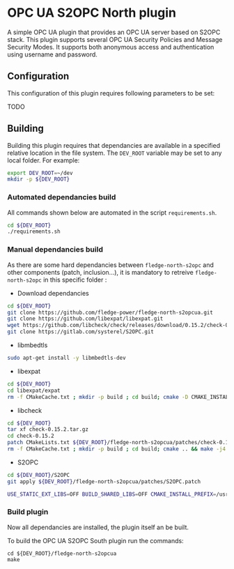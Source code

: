 # OPC UA S2OPC North plugin 

A simple OPC UA plugin that provides an OPC UA server based on S2OPC stack.
This plugin supports several OPC UA Security Policies and Message Security Modes.
It supports both anonymous access and authentication using username and password.


## Configuration

This configuration of this plugin requires following parameters to be set:

TODO

## Building

Building this plugin requires that dependancies are available in a specified relative location in the file system. The `DEV_ROOT` variable may be set to any local folder. For example:

```sh
export DEV_ROOT=~/dev
mkdir -p ${DEV_ROOT}
```

### Automated dependancies build

All commands shown below are automated in the script `requirements.sh`.

```sh
cd ${DEV_ROOT}
./requirements.sh
```

### Manual dependancies build
As there are some hard dependancies between `fledge-north-s2opc` and other components (patch, inclusion...), it is mandatory to retreive `fledge-north-s2opc` in this specific folder :

- Download dependancies

```sh
cd ${DEV_ROOT}
git clone https://github.com/fledge-power/fledge-north-s2opcua.git
git clone https://github.com/libexpat/libexpat.git
wget https://github.com/libcheck/check/releases/download/0.15.2/check-0.15.2.tar.gz
git clone https://gitlab.com/systerel/S2OPC.git
```

- libmbedtls

```sh
sudo apt-get install -y libmbedtls-dev
```

- libexpat

```sh
cd ${DEV_ROOT}
cd libexpat/expat
rm -f CMakeCache.txt ; mkdir -p build ; cd build; cmake -D CMAKE_INSTALL_PREFIX=/usr/local -D EXPAT_BUILD_PKGCONFIG=ON -D EXPAT_ENABLE_INSTALL=ON -D EXPAT_SHARED_LIBS=ON .. && make -j4 && sudo make install; cd -
```

- libcheck

```sh
cd ${DEV_ROOT}
tar xf check-0.15.2.tar.gz
cd check-0.15.2
patch CMakeLists.txt ${DEV_ROOT}/fledge-north-s2opcua/patches/check-0.15.2.patch
rm -f CMakeCache.txt ; mkdir -p build ; cd build; cmake .. && make -j4 && sudo make install; cd -
```
  
- S2OPC

```sh
cd ${DEV_ROOT}/S2OPC
git apply ${DEV_ROOT}/fledge-north-s2opcua/patches/S2OPC.patch

USE_STATIC_EXT_LIBS=OFF BUILD_SHARED_LIBS=OFF CMAKE_INSTALL_PREFIX=/usr/local ./build.sh; echo; echo "BUILD done, INSTALLING..."; echo; cd build; sudo make install; cd -
```

### Build plugin
Now all dependancies are installed, the plugin itself an be built.

To build the OPC UA S2OPC South plugin run the commands:

```
cd ${DEV_ROOT}/fledge-north-s2opcua
make
```
